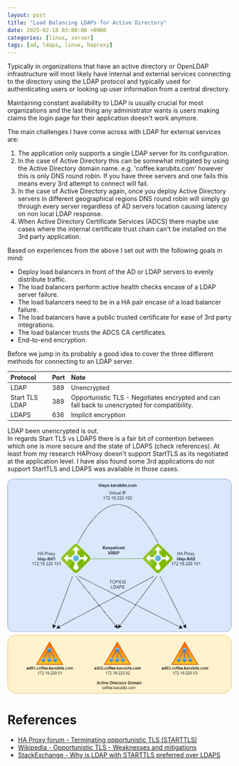 ```yaml
---
layout: post
title: "Load Balancing LDAPs for Active Directory"
date: 2025-02-18 03:00:00 +0900
categories: [linux, server]
tags: [ad, ldaps, linux, haproxy]
---
```


Typically in organizations that have an active directory or OpenLDAP infrastructure will most likely have internal and external services connecting to the directory using the LDAP protocol and typically used for authenticating users or looking up user information from a central directory. 

Maintaining constant availability to LDAP is usually crucial for most organizations and the last thing any administrator wants is users making claims the login page for their application doesn't work anymore. 

The main challenges I have come across with LDAP for external services are:
1. The application only supports a single LDAP server for its configuration. 
2. In the case of Active Directory this can be somewhat mitigated by using the Active Directory domain name. e.g. 'coffee.karubits.com' however this is only DNS round robin. If you have three servers and one fails this means every 3rd attempt to connect will fail. 
3. In the case of Active Directory again, once you deploy Active Directory servers in different geographical regions DNS round robin will simply go through every server regardless of AD servers location causing latency on non local LDAP response.
4. When Active Directory Certificate Services (ADCS) there maybe use cases where the internal certificate trust chain can't be installed on the 3rd party application. 

Based on experiences from the above I set out with the following goals in mind:
- Deploy load balancers in front of the AD or LDAP servers to evenly distribute traffic.
- The load balancers perform active health checks encase of a LDAP server failure. 
- The load balancers need to be in a HA pair encase of a load balancer failure. 
- The load balancers have a public trusted certificate for ease of 3rd party integrations. 
- The load balancer trusts the ADCS CA certificates. 
- End-to-end encryption. 

Before we jump in its probably a good idea to cover the three different methods for connecting to an LDAP server. 

| Protocol | Port | Note
| :-- | :-- | :--
| LDAP | 389 | Unencrypted 
| Start TLS LDAP | 389 | Opportunistic TLS - Negotiates encrypted and can fall back to unencrypted for compatibility.
| LDAPS | 636 | Implicit encryption

LDAP been unencrypted is out. <br>
In regards Start TLS vs LDAPS there is a fair bit of contention between which one is more secure and the state of LDAPS (check references).  At least from my research HAProxy doesn't support StartTLS as its negotiated at the application level. I have also found some 3rd applications do not support StartTLS and LDAPS was available in those cases. 



![ha-proxy-with-ad-for-ldaps](../img/ha-proxy-ldaps.png)














# References

- [HA Proxy forum - Terminating opportunistic TLS (STARTTLS)](https://discourse.haproxy.org/t/terminating-opportunistic-tls-starttls/3681/2)
- [Wikipedia - Opportunistic TLS - Weaknesses and mitigations](https://en.wikipedia.org/wiki/Opportunistic_TLS#Weaknesses_and_mitigations)
- [StackExchange - Why is LDAP with STARTTLS preferred over LDAPS](https://unix.stackexchange.com/questions/607560/why-is-ldap-with-starttls-preferred-over-ldaps)